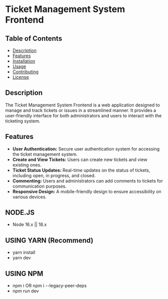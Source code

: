 # Ticket Management System Frontend

## Table of Contents

- [Description](#description)
- [Features](#features)
- [Installation](#installation)
- [Usage](#usage)
- [Contributing](#contributing)
- [License](#license)

## Description

The Ticket Management System Frontend is a web application designed to manage and track tickets or issues in a streamlined manner. It provides a user-friendly interface for both administrators and users to interact with the ticketing system.

## Features

- **User Authentication:** Secure user authentication system for accessing the ticket management system.
- **Create and View Tickets:** Users can create new tickets and view existing ones.
- **Ticket Status Updates:** Real-time updates on the status of tickets, including open, in progress, and closed.
- **Commenting:** Users and administrators can add comments to tickets for communication purposes.
- **Responsive Design:** A mobile-friendly design to ensure accessibility on various devices.

## NODE.JS

- Node 16.x || 18.x

## USING YARN (Recommend)

- yarn install
- yarn dev

## USING NPM

- npm i OR npm i --legacy-peer-deps
- npm run dev
